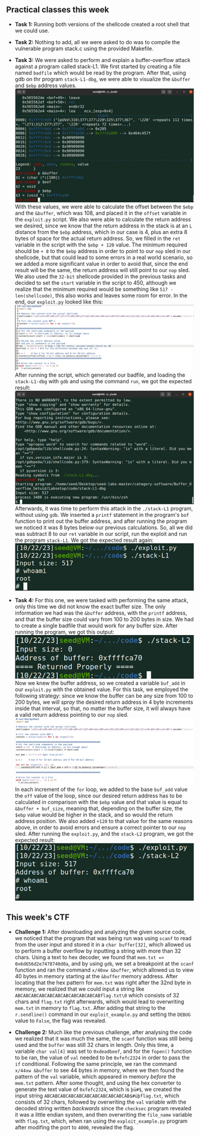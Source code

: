 ## Practical classes this week

- **Task 1:** Running both versions of the shellcode created a root shell that we could use.

- **Task 2:** Nothing to add, all we were asked to do was to compile the vulnerable program stack.c using the provided Makefile.

- **Task 3:** We were asked to perform and explain a buffer-overflow attack against a program called stack-L1. We first started by creating a file named `badfile` which would be read by the program. After that, using gdb on thr program `stack-L1-dbg`, we were able to visualize the `&buffer` and `$ebp` address values. ![Alt text](images/lb5i1.png)<br> With these values, we were able to calculate the offset between the `$ebp` and the `&buffer`, which was 108, and placed it in the `offset` variable in the `exploit.py` script. We also were able to calculate the return address we desired, since we know that the return address in the stack is at an `L` distance from the `$ebp` address, which in our case is 4, plus an extra 8 bytes of space for the actual return address. So, we filled in the `ret` variable in the script with the `$ebp + 120` value. The minimum required should be `+ 8` to the `$ebp` address in order to point to our `nop` sled in our shellcode, but that could lead to some errors in a real world scenario, so we added a more significant value in order to avoid that, since the end result will be the same, the return address will still point to our `nop` sled. We also used the `32-bit` shellcode provided in the previous tasks and decided to set the `start` variable in the script to 450, although we realize that the minimum required would be something like `517 - len(shellcode)`, this also works and leaves some room for error. In the end, our `exploit.py` looked like this: ![Alt text](images/lb5i2.png)<br> After running the script, which generated our badfile, and loading the `stack-L1-dbg` with `gdb` and using the command `run`, we got the expected result: ![Alt text](images/lb5i3.png)<br> Afterwards, it was time to perform this attack in the `./stack-L1` program, without using `gdb`. We inserted a `printf` statement in the program's `bof` function to print out the buffer address, and after running the program we noticed it was 8 bytes below our previous calculations. So, all we did was subtract 8 to our `ret` variable in our script, run the exploit and run the program `stack-L1`. We got the expected result again:![Alt text](images/lb5i4.png)

- **Task 4:** For this one, we were tasked with performing the same attack, only this time we did not know the exact buffer size. The only information we had was the `&buffer` address, with the `printf` address, and that the buffer size could vary from 100 to 200 bytes in size. We had to create a single badfile that would work for any buffer size. After running the program, we got this output: ![Alt text](images/lb5i5.png) <br> Now we knew the buffer address, so we created a variable `buf_add` in our `exploit.py` with the obtained value. For this task, we employed the following strategy: since we know the buffer can be any size from 100 to 200 bytes, we will _spray_ the desired return address in 4 byte increments inside that interval, so that, no matter the buffer size, it will always have a valid return address pointing to our `nop` sled. ![Alt text](images/lb5i7.png) <br> In each increment of the `for` loop, we added to the base `buf_add` value the `off` value of the loop, since our desired return address has to be calculated in comparison with the `$ebp` value and that value is equal to `&buffer + buf_size`, meaning that, depending on the buffer size, the `$ebp` value would be higher in the stack, and so would the return address position. We also added `+120` to that value for the same reasons above, in order to avoid errors and ensure a correct pointer to our `nop` sled. After running the `exploit.py`, and the `stack-L2` program, we got the expected result:![Alt text](images/lb5i6.png)



## This week's CTF

- **Challenge 1:** After downloading and analyzing the given source code, we noticed that the program that was being run was using `scanf` to read from the user input and stored it in a `char buffer[32]`, which allowed us to perform a buffer overflow by inputting a string with more than 32 chars. Using a text to hex decoder, we found that `mem.txt => 0x6d656d2e7478740d0a`, and by using `gdb`, we set a breakpoint at the `scanf` function and ran the command `x/40xw &buffer`, which allowed us to view 40 bytes in memory starting at the `&buffer` memory address. After locating that the hex pattern for `mem.txt` was right after the 32nd byte in memory, we realized that we could input a string like `ABCABCABCABCABCABCABCABCABCABCABflag.txt\0` which consists of 32 chars and `flag.txt` right afterwards, which would lead to overwriting `mem.txt` in memory to `flag.txt`. After adding that string to the `r.sendline()` command in our `exploit_example.py` and setting the `DEBUG` value to `False`, the flag was revealed.

- **Challenge 2:** Much like the previous challenge, after analysing the code we realized that it was much the same, the `scanf` function was still being used and the `buffer` was still 32 chars in length. Only this time, a variable `char val[4]` was set to `0xdeadbeef`, and for the `fopen()` function to be ran, the value of `val` needed to be `0xfefc2324` in order to pass the `if` conditional. Following the same principle, we ran the command `x/44xw &buffer` to see 44 bytes in memory, where we then found the pattern of the `val` variable, which appeared in memory _before_ the `mem.txt` pattern. After some thought, and using the hex converter to generate the text value of `0xfefc2324`, which is `þü#$`, we created the input string `ABCABCABCABCABCABCABCABCABCABCAB$#üþflag.txt`, which consists of 32 chars, followed by overwriting the `val` variable with the decoded string written _backwards_ since the `checksec` program revealed it was a little endian system, and then overwriting the `file_name` variable with `flag.txt`, which, when ran using the `exploit_example.py` program after modifing the port to `4000`, revealed the flag.
